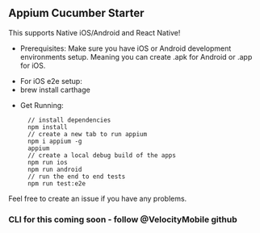 ## Appium Cucumber Starter
This supports Native iOS/Android and React Native!

* Prerequisites:
 Make sure you have iOS or Android development environments setup. Meaning you can create .apk for Android or .app for iOS.
 - For iOS e2e setup:
  - brew install carthage
* Get Running:
  ```
    // install dependencies
    npm install
    // create a new tab to run appium
    npm i appium -g
    appium
    // create a local debug build of the apps
    npm run ios
    npm run android
    // run the end to end tests
    npm run test:e2e
  ```
Feel free to create an issue if you have any problems.

### CLI for this coming soon - follow @VelocityMobile github